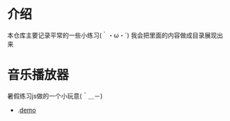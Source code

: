 # 介绍
本仓库主要记录平常的一些小练习(｀・ω・´)
我会把里面的内容做成目录展现出来


# 音乐播放器
暑假练习js做的一个小玩意(＾＿－)
+ .[demo](https://15515179583.github.io/demo/music/index.html)

